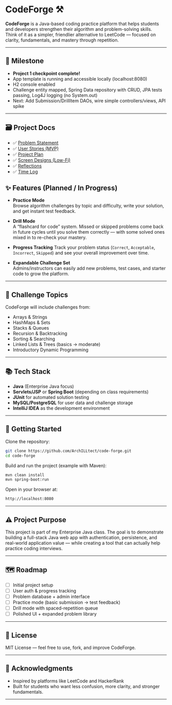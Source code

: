 # CodeForge ⚒️

**CodeForge** is a Java-based coding practice platform that helps students and developers strengthen their algorithm and problem-solving skills.  
Think of it as a simpler, friendlier alternative to LeetCode — focused on clarity, fundamentals, and mastery through repetition.

---

## 🚩 Milestone
- **Project 1 checkpoint complete!**
- App template is running and accessible locally (localhost:8080)
- H2 console enabled
- Challenge entity mapped, Spring Data repository with CRUD, JPA tests passing, Log4J logging (no System.out)
- Next: Add Submission/DrillItem DAOs, wire simple controllers/views, API spike

---

## 🗃️ Project Docs
- ✅ [Problem Statement](docs/problem-statement.md)
- ✅ [User Stories (MVP)](docs/user-stories.md)
- ✅ [Project Plan](docs/project-plan.md)
- ✅ [Screen Designs (Low-Fi)](docs/screen-designs.md)
- ✅ [Reflections](docs/reflections/WeeklyJournal.md)
- ✅ [Time Log](docs/reflections/TimeLog.md)


## ✨ Features (Planned / In Progress)
- **Practice Mode**  
  Browse algorithm challenges by topic and difficulty, write your solution, and get instant test feedback.

- **Drill Mode**  
  A “flashcard for code” system. Missed or skipped problems come back in future cycles until you solve them correctly — with some solved ones mixed in to re-check your mastery.

- **Progress Tracking**
  Track your problem status (`Correct`, `Acceptable`, `Incorrect`, `Skipped`) and see your overall improvement over time.

- **Expandable Challenge Set**  
  Admins/instructors can easily add new problems, test cases, and starter code to grow the platform.

---

## 💪 Challenge Topics
CodeForge will include challenges from:
- Arrays & Strings
- HashMaps & Sets
- Stacks & Queues
- Recursion & Backtracking
- Sorting & Searching
- Linked Lists & Trees (basics → moderate)
- Introductory Dynamic Programming

---

## 📚 Tech Stack
- **Java** (Enterprise Java focus)
- **Servlets/JSP** or **Spring Boot** (depending on class requirements)
- **JUnit** for automated solution testing
- **MySQL/PostgreSQL** for user data and challenge storage
- **IntelliJ IDEA** as the development environment

---

## 🚀 Getting Started
Clone the repository:
```bash
git clone https://github.com/ArchILLtect/code-forge.git
cd code-forge
```
Build and run the project (example with Maven):
```bash
mvn clean install
mvn spring-boot:run
```

Open in your browser at:
```bash
http://localhost:8080
```

---
## ⚠️ Project Purpose
This project is part of my Enterprise Java class.
The goal is to demonstrate building a full-stack Java web app with authentication, persistence, and real-world application value — while creating a tool that can actually help practice coding interviews.

---
## 🗺️ Roadmap
- [ ] Initial project setup
- [ ] User auth & progress tracking
- [ ] Problem database + admin interface
- [ ] Practice mode (basic submission → test feedback)
- [ ] Drill mode with spaced-repetition queue
- [ ] Polished UI + expanded problem library

---
## 🎫 License
MIT License — feel free to use, fork, and improve CodeForge.

---
## 🙏 Acknowledgments

- Inspired by platforms like LeetCode and HackerRank
- Built for students who want less confusion, more clarity, and stronger fundamentals.

---